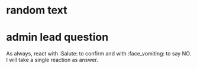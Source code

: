 # random text



# admin lead question

As always, react with :Salute: to confirm and with :face_vomiting: to say NO. I will take a single reaction as answer.